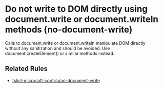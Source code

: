 # Do not write to DOM directly using document.write or document.writeln methods (no-document-write)

Calls to document.write or document.writeln manipulate DOM directly without any sanitization and should be avoided. Use document.createElement() or similar methods instead.

## Related Rules

* [tslint-microsoft-contrib/no-document-write](https://github.com/microsoft/tslint-microsoft-contrib/blob/master/src/noDocumentWriteRule.ts)
